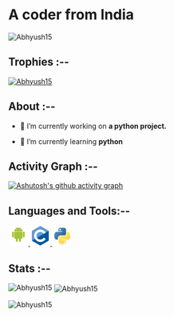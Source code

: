 
<h1>A coder from India</h1>

<p align="left"> <img src="https://komarev.com/ghpvc/?username=Abhyush15&label=Profile%20views&color=a020f0&style=plastic" alt="Abhyush15" /> </p>

## Trophies :--

<p align="left"> <a href="https://github.com/ryo-ma/github-profile-trophy"><img src="https://github-profile-trophy.vercel.app/?username=Abhyush15" alt="Abhyush15" /></a> </p>

## About :--

- 🔭 I’m currently working on **a python project.**

- 🌱 I’m currently learning **python**

## Activity Graph :--

[![Ashutosh's github activity graph](https://activity-graph.herokuapp.com/graph?username=Abhyush15&bg_color=1c1126&color=d4007f&line=00ffff&point=ffff00)](https://github.com/ashutosh00710/github-readme-activity-graph)

## Languages and Tools:--
<p align="left"> <a href="https://developer.android.com" target="_blank" rel="noreferrer"> <img src="https://raw.githubusercontent.com/devicons/devicon/master/icons/android/android-original-wordmark.svg" alt="android" width="40" height="40"/> </a> <a href="https://www.cprogramming.com/" target="_blank" rel="noreferrer"> <img src="https://raw.githubusercontent.com/devicons/devicon/master/icons/c/c-original.svg" alt="c" width="40" height="40"/> </a> <a href="https://www.python.org" target="_blank" rel="noreferrer"> <img src="https://raw.githubusercontent.com/devicons/devicon/master/icons/python/python-original.svg" alt="python" width="40" height="40"/> </a> </p>

## Stats :--

<p><img align="left" src="https://github-readme-stats.vercel.app/api/top-langs?username=Abhyush15&show_icons=true&theme=radical&locale=en&layout=compact" alt="Abhyush15" /></p>

<p>&nbsp;<img align="center" src="https://github-readme-stats.vercel.app/api?username=Abhyush15&show_icons=true&theme=radical&locale=en" alt="Abhyush15" /></p>

<p><img align="center" src="https://github-readme-streak-stats.herokuapp.com/?user=Abhyush15&theme=radical" alt="Abhyush15" /></p>
